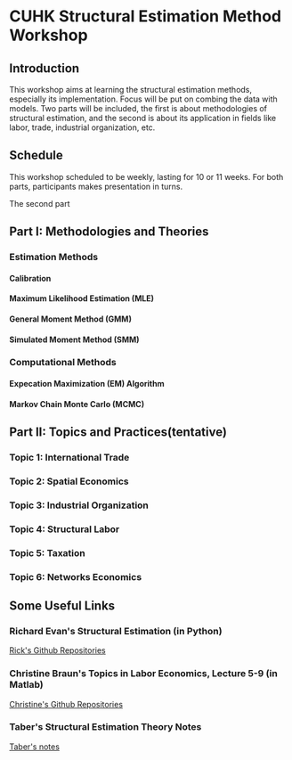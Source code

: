 # CUHK Structural Estimation Method Workshop
## Introduction
This workshop aims at learning the structural estimation methods, especially its implementation. Focus will be put on combing the data with models. Two parts will be included, the first is about methodologies of structural estimation, and the second is about its application in fields like labor, trade, industrial organization, etc.

## Schedule
This workshop scheduled to be weekly, lasting for 10 or 11 weeks. For both parts, participants makes presentation in turns. 

The second part






## Part I: Methodologies and Theories
### Estimation Methods
#### Calibration
#### Maximum Likelihood Estimation (MLE)
#### General Moment Method (GMM)
#### Simulated Moment Method (SMM)

### Computational Methods
#### Expecation Maximization (EM) Algorithm
#### Markov Chain Monte Carlo (MCMC)


## Part II: Topics and Practices(tentative)
### Topic 1: International Trade

### Topic 2: Spatial Economics

### Topic 3: Industrial Organization

### Topic 4: Structural Labor

### Topic 5: Taxation

### Topic 6: Networks Economics






## Some Useful Links
### Richard Evan's Structural Estimation (in Python)
[Rick's Github Repositories](https://github.com/rickecon/StructEst_W20)
### Christine Braun's Topics in Labor Economics, Lecture 5-9 (in Matlab)
[Christine's Github Repositories](https://christine-braun.github.io/teaching-labor.html)
### Taber's Structural Estimation Theory Notes
[Taber's notes](https://users.ssc.wisc.edu/~ctaber/718/struct.pdf)
